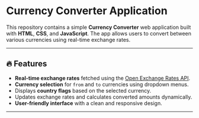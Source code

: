 # Currency Converter Application

This repository contains a simple **Currency Converter** web application built with **HTML**, **CSS**, and **JavaScript**. The app allows users to convert between various currencies using real-time exchange rates.

---

## 🔥 Features

- **Real-time exchange rates** fetched using the [Open Exchange Rates API](https://open.er-api.com/).
- **Currency selection** for `from` and `to` currencies using dropdown menus.
- Displays **country flags** based on the selected currency.
- Updates exchange rates and calculates converted amounts dynamically.
- **User-friendly interface** with a clean and responsive design.

---
